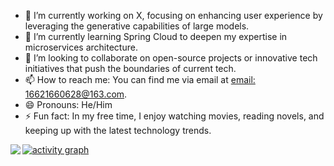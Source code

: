 - 🔭 I’m currently working on X, focusing on enhancing user experience by leveraging the generative capabilities of large models.
- 🌱 I’m currently learning Spring Cloud to deepen my expertise in microservices architecture.
- 👯 I’m looking to collaborate on open-source projects or innovative tech initiatives that push the boundaries of current tech.
- 📫 How to reach me: You can find me via email at [email: 16621660628@163.com](mailto:16621660628@163.com).
- 😄 Pronouns: He/Him
- ⚡ Fun fact: In my free time, I enjoy watching movies, reading novels, and keeping up with the latest technology trends.


<p>
  <img align="left" src="https://github-profile-trophy.vercel.app/?username=Lizhen0628&theme=onedark&column=-1&margin-w=15" />
</p>

[![activity graph](https://github-readme-activity-graph.vercel.app/graph?username=Lizhen0628&theme=merko&custom_title=Louis%20活动图&hide_border=true&point=FFFFFF&days=50)](https://github.com/Lizhen0628)

<!---
Lizhen0628/Lizhen0628 is a ✨ special ✨ repository because its `README.md` (this file) appears on your GitHub profile.
You can click the Preview link to take a look at your changes.
--->
